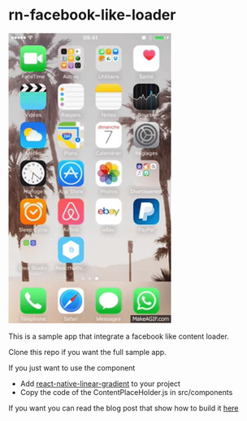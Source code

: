 # rn-facebook-like-loader

![](https://github.com/DWA-Studio/rn-facebook-like-loader/blob/master/loader_demo.gif)

This is a sample app that integrate a facebook like content loader.

Clone this repo if you want the full sample app. 

If you just want to use the component 

- Add [react-native-linear-gradient](https://github.com/react-native-community/react-native-linear-gradient) to your project 
- Copy the code of the ContentPlaceHolder.js in src/components 

If you want you can read the blog post that show how to build it [here](https://blog.dwastudio.fr/ui-chargement-de-donnees-comme-facebook-avec-reactnative/)
